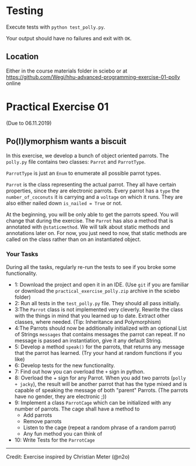 # Testing

Execute tests with `python test_polly.py`. 

Your output should have no failures and exit with `OK`.

## Location
Either in the course materials folder in sciebo or at https://github.com/Wegi/hhu-advanced-programming-exercise-01-polly online

# Practical Exercise 01
(Due to 06.11.2019)

## Po(l)lymorphism wants a biscuit

In this exercise, we develop a bunch of object oriented parrots. The `polly.py` file contains
two classes: `Parrot` and `ParrotType`. 

`ParrotType` is just an `Enum` to enumerate all possible parrot types.

`Parrot` is the class representing the actual parrot. They all have certain
properties, since they are electronic parrots.
Every parrot has a `type` the `number_of_coconuts` it is carrying and a `voltage`
on which it runs. They are also either nailed down `is_nailed = True` or not.

At the beginning, you will be only able to get the parrots speed. You will change 
that during the exercise. The `Parrot` has also a method that is annotated with
`@staticmethod`. We will talk about static methods and annotations later on. 
For now, you just need to now, that static methods are called on the class
rather than on an instantiated object.

### Your Tasks
During all the tasks, regularly re-run the tests to see if you broke some functionality.


* 1: Download the project and open it in an IDE. (Use `git` if you are familiar or download
the `practical_exercise_polly.zip` archive in the sciebo folder)
* 2: Run all tests in the `test_polly.py` file. They should all pass initially.
* 3:The `Parrot` class is not implemented very cleverly. Rewrite the class with the things
in mind that you learned up to date. Extract other classes, where needed. (Tip: Inheritance and Polymorphism)
* 4:The Parrots should now be additionally initialized with an optional List of Strings `messages` that contains
messages the parrot can repeat. If no message is passed an instantiation, give it any default String.
* 5: Develop a method `speak()` for the parrots, that returns any message that the parrot has learned.
(Try your hand at random functions if you like)
* 6: Develop tests for the new functionality. 
* 7: Find out how you can overload the `+` sign in python.
* 8: Overload the + sign for any Parrot. When you add two parrots (`polly + jacky`),
the result will be another parrot that has the type mixed and is capable of speaking
the message of both "parent" Parrots. (The parrots have no gender, they are electronic ;))
* 9: Implement a class `ParrotCage` which can be initialized with any number of parrots.
The cage shall have a method to
    * Add parrots
    * Remove parrots
    * Listen to the cage (repeat a random phrase of a random parrot)
    * Any fun method you can think of
* 10: Write Tests for the `ParrotCage`


------------------
Credit: Exercise inspired by Christian Meter (@n2o)